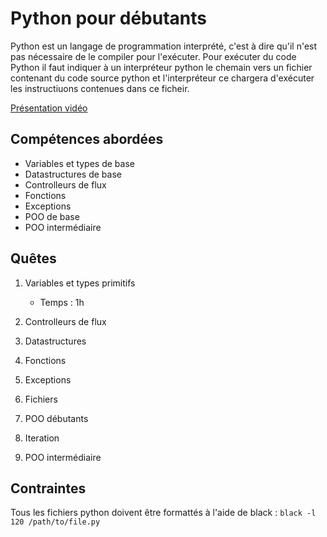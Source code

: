 # Python pour débutants
Python est un langage de programmation interprété, c'est à dire qu'il n'est pas nécessaire de le compiler pour l'exécuter.
Pour exécuter du code Python il faut indiquer à un interpréteur python le chemain vers un fichier contenant du code source python et l'interpréteur ce chargera d'exécuter les instructiuons contenues dans ce ficheir.

[Présentation vidéo](http://motherfuckingwebsite.com)
## Compétences abordées
* Variables et types de base
* Datastructures de base
* Controlleurs de flux
* Fonctions
* Exceptions
* POO de base
* POO intermédiaire
## Quêtes
1. Variables et types primitifs
   * Temps : 1h
   
2. Controlleurs de flux
3. Datastructures
4. Fonctions
5. Exceptions
6. Fichiers
6. POO débutants
7. Iteration
8. POO intermédiaire


## Contraintes
Tous les fichiers python doivent être formattés à l'aide de black :
`black -l 120 /path/to/file.py`